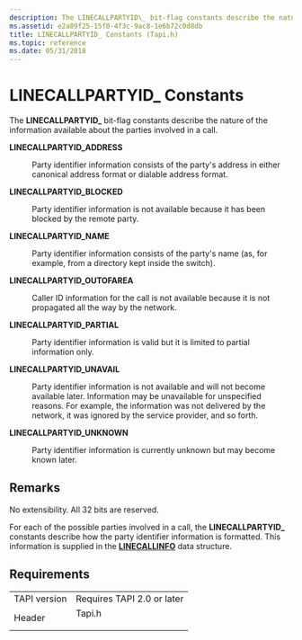 ```yaml
---
description: The LINECALLPARTYID\_ bit-flag constants describe the nature of the information available about the parties involved in a call.
ms.assetid: e2a89f25-15f0-4f3c-9ac8-1e6b72c0d8db
title: LINECALLPARTYID_ Constants (Tapi.h)
ms.topic: reference
ms.date: 05/31/2018
---
```


# LINECALLPARTYID\_ Constants

The **LINECALLPARTYID\_** bit-flag constants describe the nature of the information available about the parties involved in a call.

<dl> <dt>

<span id="LINECALLPARTYID_ADDRESS"></span><span id="linecallpartyid_address"></span>**LINECALLPARTYID\_ADDRESS**
</dt> <dd> <dl> <dt>



Party identifier information consists of the party's address in either canonical address format or dialable address format.


</dt> </dl> </dd> <dt>

<span id="LINECALLPARTYID_BLOCKED"></span><span id="linecallpartyid_blocked"></span>**LINECALLPARTYID\_BLOCKED**
</dt> <dd> <dl> <dt>



Party identifier information is not available because it has been blocked by the remote party.


</dt> </dl> </dd> <dt>

<span id="LINECALLPARTYID_NAME"></span><span id="linecallpartyid_name"></span>**LINECALLPARTYID\_NAME**
</dt> <dd> <dl> <dt>



Party identifier information consists of the party's name (as, for example, from a directory kept inside the switch).


</dt> </dl> </dd> <dt>

<span id="LINECALLPARTYID_OUTOFAREA"></span><span id="linecallpartyid_outofarea"></span>**LINECALLPARTYID\_OUTOFAREA**
</dt> <dd> <dl> <dt>



Caller ID information for the call is not available because it is not propagated all the way by the network.


</dt> </dl> </dd> <dt>

<span id="LINECALLPARTYID_PARTIAL"></span><span id="linecallpartyid_partial"></span>**LINECALLPARTYID\_PARTIAL**
</dt> <dd> <dl> <dt>



Party identifier information is valid but it is limited to partial information only.


</dt> </dl> </dd> <dt>

<span id="LINECALLPARTYID_UNAVAIL"></span><span id="linecallpartyid_unavail"></span>**LINECALLPARTYID\_UNAVAIL**
</dt> <dd> <dl> <dt>



Party identifier information is not available and will not become available later. Information may be unavailable for unspecified reasons. For example, the information was not delivered by the network, it was ignored by the service provider, and so forth.


</dt> </dl> </dd> <dt>

<span id="LINECALLPARTYID_UNKNOWN"></span><span id="linecallpartyid_unknown"></span>**LINECALLPARTYID\_UNKNOWN**
</dt> <dd> <dl> <dt>



Party identifier information is currently unknown but may become known later.


</dt> </dl> </dd> </dl>

## Remarks

No extensibility. All 32 bits are reserved.

For each of the possible parties involved in a call, the **LINECALLPARTYID\_** constants describe how the party identifier information is formatted. This information is supplied in the [**LINECALLINFO**](/windows/desktop/api/Tapi/ns-tapi-linecallinfo) data structure.

## Requirements



|                         |                                                                                   |
|-------------------------|-----------------------------------------------------------------------------------|
| TAPI version<br/> | Requires TAPI 2.0 or later<br/>                                             |
| Header<br/>       | <dl> <dt>Tapi.h</dt> </dl> |



 

 




